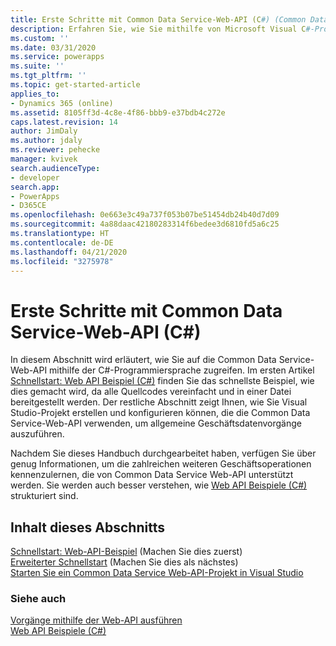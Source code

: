 ```yaml
---
title: Erste Schritte mit Common Data Service-Web-API (C#) (Common Data Service) | Microsoft-Dokumentation
description: Erfahren Sie, wie Sie mithilfe von Microsoft Visual C#-Programmiersprache auf die Common Data Service-Web-API zugreifen können
ms.custom: ''
ms.date: 03/31/2020
ms.service: powerapps
ms.suite: ''
ms.tgt_pltfrm: ''
ms.topic: get-started-article
applies_to:
- Dynamics 365 (online)
ms.assetid: 8105ff3d-4c8e-4f86-bbb9-e37bdb4c272e
caps.latest.revision: 14
author: JimDaly
ms.author: jdaly
ms.reviewer: pehecke
manager: kvivek
search.audienceType:
- developer
search.app:
- PowerApps
- D365CE
ms.openlocfilehash: 0e663e3c49a737f053b07be51454db24b40d7d09
ms.sourcegitcommit: 4a88daac42180283314f6bedee3d6810fd5a6c25
ms.translationtype: HT
ms.contentlocale: de-DE
ms.lasthandoff: 04/21/2020
ms.locfileid: "3275978"
---
```

# <a name="get-started-with-common-data-service-web-api-c"></a>Erste Schritte mit Common Data Service-Web-API (C#)

In diesem Abschnitt wird erläutert, wie Sie auf die Common Data Service-Web-API mithilfe der C#-Programmiersprache zugreifen. Im ersten Artikel [Schnellstart: Web API Beispiel (C#)](quick-start-console-app-csharp.md) finden Sie das schnellste Beispiel, wie dies gemacht wird, da alle Quellcodes vereinfacht und in einer Datei bereitgestellt werden. Der restliche Abschnitt zeigt Ihnen, wie Sie Visual Studio-Projekt erstellen und konfigurieren können, die die Common Data Service-Web-API verwenden, um allgemeine Geschäftsdatenvorgänge auszuführen.  
  
Nachdem Sie dieses Handbuch durchgearbeitet haben, verfügen Sie über genug Informationen, um die zahlreichen weiteren Geschäftsoperationen kennenzulernen, die von Common Data Service Web-API unterstützt werden.   Sie werden auch besser verstehen, wie [Web API Beispiele (C#)](web-api-samples-csharp.md) strukturiert sind.  
  
## <a name="in-this-section"></a>Inhalt dieses Abschnitts

[Schnellstart: Web-API-Beispiel](quick-start-console-app-csharp.md) (Machen Sie dies zuerst)  
[Erweiterter Schnellstart](enhanced-quick-start.md) (Machen Sie dies als nächstes)  
[Starten Sie ein Common Data Service Web-API-Projekt in Visual Studio](start-web-api-project-visual-studio-csharp.md)

### <a name="see-also"></a>Siehe auch
  
[Vorgänge mithilfe der Web-API ausführen](perform-operations-web-api.md)<br />
[Web API Beispiele (C#)](web-api-samples-csharp.md)
